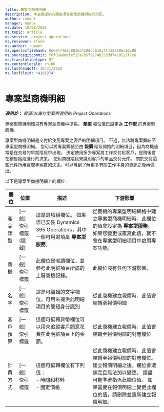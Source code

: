```yaml
---
title: 專案型商機明細
description: 本主題提供有關處理專案型商機明細的資訊。
author: rumant
manager: Annbe
ms.date: 10/01/2020
ms.topic: article
ms.service: project-operations
ms.reviewer: kfend
ms.author: rumant
ms.openlocfilehash: 0ede474e3d8830b420dc5b183f14327206c10288
ms.sourcegitcommit: f6f86e80dfef15a7b5f9174b55dddf410522f7c8
ms.translationtype: HT
ms.contentlocale: zh-HK
ms.lasthandoff: 10/31/2020
ms.locfileid: "4181974"
---
```

# <a name="project-based-opportunity-lines"></a>專案型商機明細

_**適用於：** 資源/非庫存型案例適用的 Project Operations_


專案型商機明細只有專案型商機中提供。 **類型** 欄位值已設定為 **工作型** 的專案型商機。

專案型商機明細是交付給使用專案之客戶的明細項目。 不過，無法將專案繫結至專案型商機明細。 您可以將專案繫結至由 **報價** 階段開始的明細項目，因為商機通常是在交易的早期階段中出現。 決定使用多少專案將工作交付給客戶，是稍後會在銷售階段進行的決策。 使用商機階段來識別客戶的單品交付元件。 關於交付這些元件所用實際專案數的決策，可以等到了解更多有關工作本身的資訊之後再做出。

以下是專案型商機明細上的欄位：

| **欄位** | **位置** | **描述** | **下游影響** |
| --- | --- | --- | --- |
| 產品類型 | [一般] 索引標籤 (隱藏) | 這是選項組欄位。 如果您已安裝 Dynamics 365 Operations，其中一個可用選項是 **專案型服務**。  | 從商機的專案型明細網格中建立專案型商機明細時，此欄位的值會設定為 **專案型服務**。 <br> 如果您變更或覆寫此值，就不會在專案型明細項目中啟用專案功能。 |
| 商機​​ | [一般] 索引標籤 | 此欄位是唯讀欄位，並參考此明細項目所屬的上層商機記錄。 | 此欄位沒有任何下游影響。 |
| 名字 | [一般] 索引標籤 | 這是可編輯的文字欄位，可用來提供此明細項目的簡短身分識別 | 從此商機建立報價時，此值會結轉至報價明細 |
| 客戶預算 | [一般] 索引標籤 | 這個可編輯貨幣欄位可以用來追蹤客戶願意花費在此明細項目上的金額。 | 從此商機建立報價時，此值會結轉至報價明細的對應欄位 |
| 計費方式 | [一般] 索引標籤 | 這個可編輯欄位有下列值：</br>- 時間和材料</br>- 固定價格 | 從此商機建立報價時，此值會結轉至報價明細的對應欄位。 建立報價明細之後，欄位會遭鎖定且無法加以變更。 請盡可能準確指派此欄位值。 如果需要在報價明細上變更此欄位的值，請刪除並重新建立報價明細。 |
